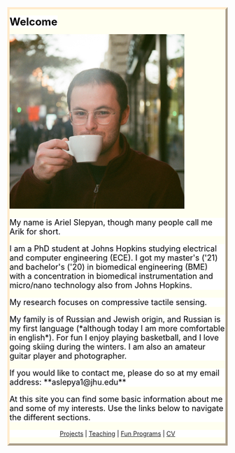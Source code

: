 <style>
body {
  background-image: url('/pictures/dict_background_us.png'); background-size: 2000px;
}
</style>

<style>
.myDiv {
  border: 5px outset BlanchedAlmond;
  background-color: Ivory;    
  text-align: left;
}
</style>

<div class="myDiv">

<span style="font-weight: bold; font-size: 24px; color: black; background-color: white;">Welcome</span>

<p>
  <img src="/pictures/good_small.jpg" width="400" />
</p>

<p style="font-size: 18px; color: black; background-color: white;">
My name is Ariel Slepyan, though many people call me Arik for short.
</p>

<p style="font-size: 18px; color: black; background-color: white;">
I am a PhD student at Johns Hopkins studying electrical and computer engineering (ECE). I got my master's ('21) and bachelor's ('20) in biomedical engineering (BME) with a concentration in biomedical instrumentation and micro/nano technology also from Johns Hopkins.
</p>

<p style="font-size: 18px; color: black; background-color: white;">
My research focuses on compressive tactile sensing.
</p>

<p style="font-size: 18px; color: black; background-color: white;">
My family is of Russian and Jewish origin, and Russian is my first language (*although today I am more comfortable in english*).
For fun I enjoy playing basketball, and I love going skiing during the winters.
I am also an amateur guitar player and photographer.
</p>

<p style="font-size: 18px; color: black; background-color: white;">
If you would like to contact me, please do so at my email address: **aslepya1@jhu.edu**
</p>

<p style="font-size: 18px; color: black; background-color: white;">
At this site you can find some basic information about me and some of my interests.
Use the links below to navigate the different sections.
</p>

<p align="center" style="color: black; background-color: white;">
  <a href="http://arielslepyan.me/Projects">Projects</a> |
  <a href="http://arielslepyan.me/Teaching">Teaching</a> |
  <a href="http://arielslepyan.me/Fun">Fun Programs</a> |
  <a href="http://arielslepyan.me/CV">CV</a> 
</p>

</div>

